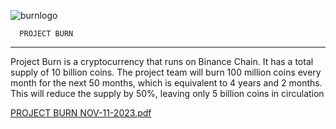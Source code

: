 
![burnlogo](https://github.com/projectburnofficial/projectburnofficial/assets/147941010/820dd687-b776-486e-bf93-4beb748ba556)

      PROJECT BURN
--------------------------

Project Burn is a cryptocurrency that runs on Binance
Chain. It has a total supply of 10 billion coins. The project
team will burn 100 million coins every month for the next 50
months, which is equivalent to 4 years and 2 months. This
will reduce the supply by 50%, leaving only 5 billion coins in
circulation


[PROJECT BURN NOV-11-2023.pdf](https://github.com/projectburnofficial/projectburnofficial/files/13336027/PROJECT.BURN.NOV-11-2023.pdf)
